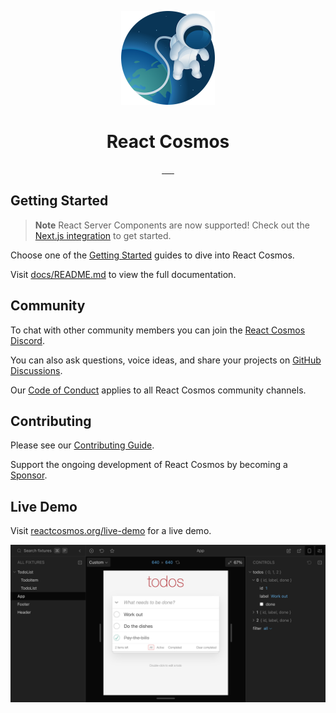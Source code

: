 <p align="center">
  <a href="https://reactcosmos.org"><img alt="Cosmos" width="150" height="150" src="cosmos.png"></a>
  <h1 align="center">React Cosmos</h1>
</p>

<p align="center">
  <a aria-label="npm version" href="https://www.npmjs.com/package/react-cosmos">
    <img src="https://img.shields.io/npm/v/react-cosmos/next.svg?style=flat" alt="" />
  </a>
  <a aria-label="CI Status" href="https://github.com/react-cosmos/react-cosmos/actions/workflows/test.yml">
    <img src="https://github.com/react-cosmos/react-cosmos/actions/workflows/test.yml/badge.svg" alt="" />
  </a>
  <a aria-label="Codecov" href="https://app.codecov.io/gh/react-cosmos/react-cosmos">
    <img src="https://img.shields.io/codecov/c/github/react-cosmos/react-cosmos" alt="" />
  </a>
  <a aria-label="Twitter" href="https://twitter.com/ReactCosmos">
    <img src="https://img.shields.io/badge/twitter-follow-%2300acee" alt="" />
  </a>
  <a aria-label="Discord" href="https://discord.gg/3X95VgfnW5">
    <img src="https://img.shields.io/discord/620737684859781150?color=%236D74EF&label=discord" alt="" />
  </a>
  <a aria-label="PRs Welcome" href="https://github.com/react-cosmos/react-cosmos/blob/main/CONTRIBUTING.md#how-to-contribute">
    <img src="https://img.shields.io/badge/PRs-welcome-brightgreen.svg" alt="" />
  </a>
</p>

## Getting Started

> **Note** React Server Components are now supported! Check out the [Next.js integration](docs/getting-started/next.md) to get started.

Choose one of the [Getting Started](docs/README.md#getting-started) guides to dive into React Cosmos.

Visit [docs/README.md](docs/README.md) to view the full documentation.

## Community

To chat with other community members you can join the [React Cosmos Discord](https://discord.gg/3X95VgfnW5).

You can also ask questions, voice ideas, and share your projects on [GitHub Discussions](https://github.com/react-cosmos/react-cosmos/discussions).

Our [Code of Conduct](CODE_OF_CONDUCT.md) applies to all React Cosmos community channels.

## Contributing

Please see our [Contributing Guide](CONTRIBUTING.md).

Support the ongoing development of React Cosmos by becoming a [Sponsor](https://github.com/users/skidding/sponsorship).

## Live Demo

Visit [reactcosmos.org/live-demo](https://reactcosmos.org/live-demo/) for a live demo.

[![React Cosmos](website/static/screenshot.png)](https://reactcosmos.org/live-demo/)
